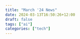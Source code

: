 ```yaml
---
title: "March '24 News"
date: 2024-03-13T16:50:26+12:00
draft: false
tags: ["ai"]
categories: ["tech"]
---
```

### 
